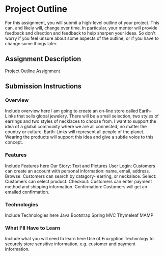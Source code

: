 # Project Outline
For this assignment, you will submit a high-level outline of your project. This can, and likely will, change over time. In particular, your mentor will provide feedback and direction and feedback to help sharpen your ideas. So don't worry if you feel unsure about some aspects of the outline, or if you have to change some things later.

## Assignment Description
[Project Outline Assignment](https://education.launchcode.org/liftoff/assignments/project-outline/)

## Submission Instructions

### Overview
Include overview here
I am going to create an on-line store called Earth-Links that sells global jewelery. There will be a small selection, two styles of earrings and two styles of necklaces to choose from. I want to support the idea of a global community where we are all connected, no matter the country or culture. Earth-Links will represent all people of the planet. Wearing the products will support this idea and give a subtle voice to this concept.

### Features
Include Features here
Our Story: Text and Pictures
User Login: Customers can create an account with personal information: name, email, address.
Browse: Customers can search by catagory- earring, or neckalace.
Select: Customers can select product.
Checkout: Customers can enter payment method and shipping information.
Confirmation: Customers will get an emailed confirmation.

### Technologies
Include Technologies here
Java
Bootstrap
Spring MVC
Thymeleaf
MAMP

### What I'll Have to Learn
Include what you will need to learn here
Use of Encryption Technology to securely store sensitive information, e.g. customer and payment information.
